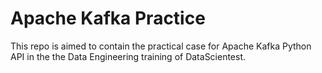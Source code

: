 # Apache Kafka Practice

This repo is aimed to contain the practical case for Apache Kafka Python API in the the Data Engineering training of DataScientest.

